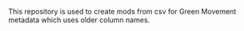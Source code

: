 
This repository is used to create mods from csv for Green Movement metadata which uses older column names.
